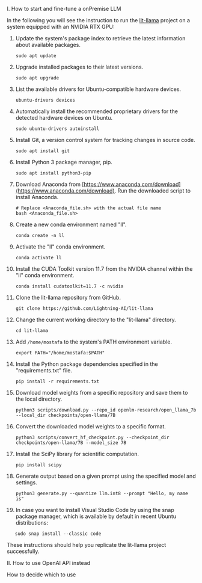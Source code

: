 I. How to start and fine-tune a onPremise LLM 

In the following you will see the instruction to run the [lit-llama](https://github.com/Lightning-AI/lit-llama) project on a system equipped with an NVIDIA RTX GPU:

1. Update the system's package index to retrieve the latest information about available packages.
   ```shell
   sudo apt update
   ```

2. Upgrade installed packages to their latest versions.
   ```shell
   sudo apt upgrade
   ```

3. List the available drivers for Ubuntu-compatible hardware devices.
   ```shell
   ubuntu-drivers devices
   ```

4. Automatically install the recommended proprietary drivers for the detected hardware devices on Ubuntu.
   ```shell
   sudo ubuntu-drivers autoinstall
   ```

5. Install Git, a version control system for tracking changes in source code.
   ```shell
   sudo apt install git
   ```

6. Install Python 3 package manager, pip.
   ```shell
   sudo apt install python3-pip
   ```

7. Download Anaconda from [https://www.anaconda.com/download](https://www.anaconda.com/download). Run the downloaded script to install Anaconda.
   ```shell
   # Replace <Anaconda_file.sh> with the actual file name
   bash <Anaconda_file.sh>
   ```

8. Create a new conda environment named "ll".
   ```shell
   conda create -n ll
   ```

9. Activate the "ll" conda environment.
   ```shell
   conda activate ll
   ```

10. Install the CUDA Toolkit version 11.7 from the NVIDIA channel within the "ll" conda environment.
    ```shell
    conda install cudatoolkit=11.7 -c nvidia
    ```

11. Clone the lit-llama repository from GitHub.
    ```shell
    git clone https://github.com/Lightning-AI/lit-llama
    ```

12. Change the current working directory to the "lit-llama" directory.
    ```shell
    cd lit-llama
    ```

13. Add `/home/mostafa` to the system's PATH environment variable.
    ```shell
    export PATH="/home/mostafa:$PATH"
    ```

14. Install the Python package dependencies specified in the "requirements.txt" file.
    ```shell
    pip install -r requirements.txt
    ```

15. Download model weights from a specific repository and save them to the local directory.
    ```shell
    python3 scripts/download.py --repo_id openlm-research/open_llama_7b --local_dir checkpoints/open-llama/7B
    ```

16. Convert the downloaded model weights to a specific format.
    ```shell
    python3 scripts/convert_hf_checkpoint.py --checkpoint_dir checkpoints/open-llama/7B --model_size 7B
    ```

17. Install the SciPy library for scientific computation.
    ```shell
    pip install scipy
    ```

18. Generate output based on a given prompt using the specified model and settings.
    ```shell
    python3 generate.py --quantize llm.int8 --prompt "Hello, my name is"
    ```
19. In case you want to install Visual Studio Code by using the snap package manager, which is available by default in recent Ubuntu distributions:
   ```
      sudo snap install --classic code
   ```


These instructions should help you replicate the lit-llama project successfully.


II. How to use OpenAI API instead

How to decide which to use
